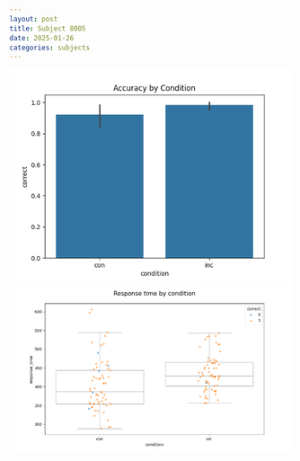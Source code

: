 ```yaml
---
layout: post
title: Subject 8005
date: 2025-01-26
categories: subjects
---
```


![](data/8005/run-30/8005_NF_acc.png)
![](data/8005/run-30/8005_NF_rt.png)
